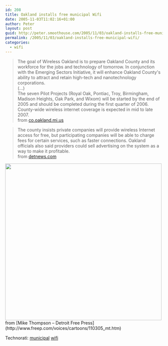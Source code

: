 ```yaml
---
id: 208
title: Oakland installs free municipal Wifi
date: 2005-11-03T11:02:16+01:00
author: Peter
layout: post
guid: http://peter.smoothouse.com/2005/11/03/oakland-installs-free-municipal-wifi/
permalink: /2005/11/03/oakland-installs-free-municipal-wifi/
categories:
  - wifi
---
```

> The goal of Wireless Oakland is to prepare Oakland County and its workforce for the jobs and technology of tomorrow. In conjunction with the Emerging Sectors Initiative, it will enhance Oakland County's ability to attract and retain high-tech and nanotechnology corporations.  
> (&#8230;)  
> The seven Pilot Projects (Royal Oak, Pontiac, Troy, Birmingham, Madison Heights, Oak Park, and Wixom) will be started by the end of 2005 and should be completed during the first quarter of 2006. County-wide wireless internet coverage is expected in mid to late 2007.  
> from [co.oakland.mi.us](http://www.co.oakland.mi.us/wireless/)

> The county insists private companies will provide wireless Internet access for free, but participating companies will be able to charge fees for certain services, such as faster connections. Oakland officials also said providers could sell advertising on the system as a way to make it profitable.  
> from [detnews.com](http://www.detnews.com/2005/technology/0504/26/A01-162527.htm)

<img src="http://us3.pixagogo.com/S5vpfnjbBPdPk!KojsplWBGrqxTK2XIEyRxrO-f74IKUkKpMsOlEU!EtbOXw6-Qnf66L6wwReEKarTv0I-LPIVtu87!jkgPJ-LqVvICUF3tx7Yqm739GS!HRsITYm22gEUoZEOL-fWcuEg4UwG35CQ!Q__/wifi_closer.jpg" border="0" width="500" />  
from [Mike Thompson &#8211; Detroit Free Press](http://www.freep.com/voices/cartoons/110305_mt.htm)

Technorati: <a href="http://technorati.com/tag/municipal" rel="tag">municipal</a> <a href="http://technorati.com/tag/wifi" rel="tag">wifi</a>